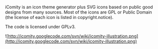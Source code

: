 iComity is an icon theme generator plus SVG icons based on public good designs from many sources. Most of the icons are GPL or Public Domain (the license of each icon is listed in copyright.notice).

The code is licensed under GPLv3.

![http://icomity.googlecode.com/svn/wiki/icomity-illustration.png](http://icomity.googlecode.com/svn/wiki/icomity-illustration.png)